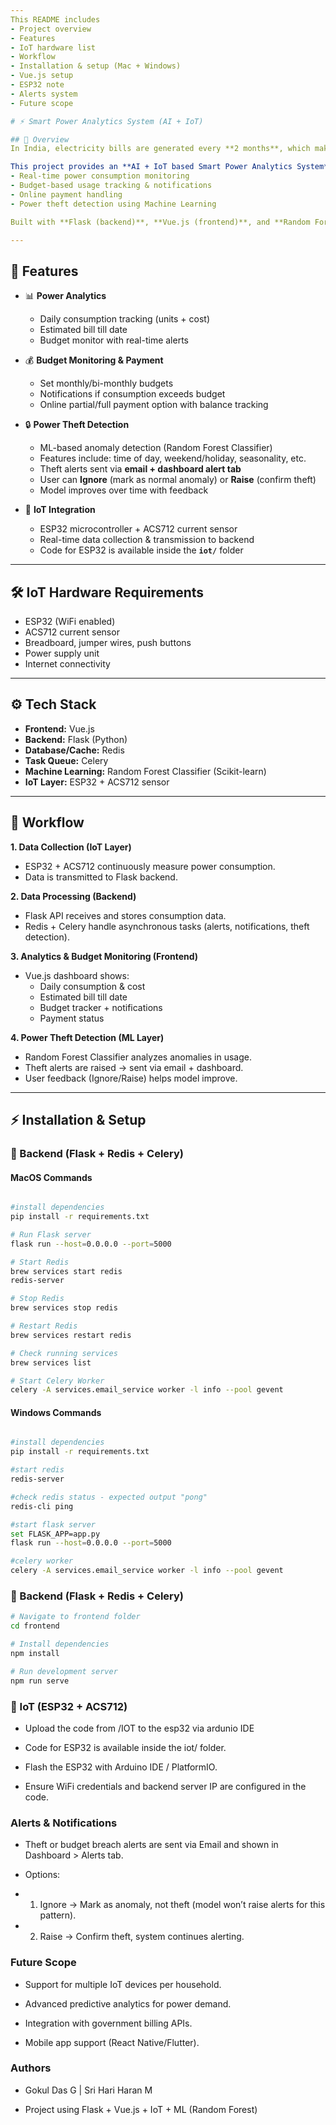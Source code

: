 ```yaml
---
This README includes
- Project overview  
- Features  
- IoT hardware list  
- Workflow  
- Installation & setup (Mac + Windows)  
- Vue.js setup  
- ESP32 note  
- Alerts system  
- Future scope  

# ⚡ Smart Power Analytics System (AI + IoT)

## 📌 Overview  
In India, electricity bills are generated every **2 months**, which makes it difficult for households to track power consumption and budget their expenses in real time.  

This project provides an **AI + IoT based Smart Power Analytics System** that enables:  
- Real-time power consumption monitoring  
- Budget-based usage tracking & notifications  
- Online payment handling  
- Power theft detection using Machine Learning  

Built with **Flask (backend)**, **Vue.js (frontend)**, and **Random Forest Classifier (ML model)**.  

---
```


## 🚀 Features  
- 📊 **Power Analytics**  
  - Daily consumption tracking (units + cost)  
  - Estimated bill till date  
  - Budget monitor with real-time alerts  

- 💰 **Budget Monitoring & Payment**  
  - Set monthly/bi-monthly budgets  
  - Notifications if consumption exceeds budget  
  - Online partial/full payment option with balance tracking  

- 🔒 **Power Theft Detection**  
  - ML-based anomaly detection (Random Forest Classifier)  
  - Features include: time of day, weekend/holiday, seasonality, etc.  
  - Theft alerts sent via **email + dashboard alert tab**  
  - User can **Ignore** (mark as normal anomaly) or **Raise** (confirm theft)  
  - Model improves over time with feedback  

- 📡 **IoT Integration**  
  - ESP32 microcontroller + ACS712 current sensor  
  - Real-time data collection & transmission to backend  
  - Code for ESP32 is available inside the **`iot/`** folder  

---

## 🛠️ IoT Hardware Requirements  
- ESP32 (WiFi enabled)  
- ACS712 current sensor  
- Breadboard, jumper wires, push buttons  
- Power supply unit  
- Internet connectivity  

---

## ⚙️ Tech Stack  
- **Frontend:** Vue.js  
- **Backend:** Flask (Python)  
- **Database/Cache:** Redis  
- **Task Queue:** Celery  
- **Machine Learning:** Random Forest Classifier (Scikit-learn)  
- **IoT Layer:** ESP32 + ACS712 sensor  

---

## 🔄 Workflow  

**1. Data Collection (IoT Layer)**  
- ESP32 + ACS712 continuously measure power consumption.  
- Data is transmitted to Flask backend.  

**2. Data Processing (Backend)**  
- Flask API receives and stores consumption data.  
- Redis + Celery handle asynchronous tasks (alerts, notifications, theft detection).  

**3. Analytics & Budget Monitoring (Frontend)**  
- Vue.js dashboard shows:  
  - Daily consumption & cost  
  - Estimated bill till date  
  - Budget tracker + notifications  
  - Payment status  

**4. Power Theft Detection (ML Layer)**  
- Random Forest Classifier analyzes anomalies in usage.  
- Theft alerts are raised → sent via email + dashboard.  
- User feedback (Ignore/Raise) helps model improve.  

---

## ⚡ Installation & Setup  

### 🔹 Backend (Flask + Redis + Celery)  

#### MacOS Commands
```bash

#install dependencies
pip install -r requirements.txt

# Run Flask server
flask run --host=0.0.0.0 --port=5000

# Start Redis
brew services start redis
redis-server

# Stop Redis
brew services stop redis

# Restart Redis
brew services restart redis

# Check running services
brew services list

# Start Celery Worker
celery -A services.email_service worker -l info --pool gevent
```

#### Windows Commands
```bash

#install dependencies
pip install -r requirements.txt

#start redis
redis-server

#check redis status - expected output "pong"
redis-cli ping

#start flask server
set FLASK_APP=app.py
flask run --host=0.0.0.0 --port=5000

#celery worker
celery -A services.email_service worker -l info --pool gevent

```

### 🔹 Backend (Flask + Redis + Celery)  
```bash
# Navigate to frontend folder
cd frontend

# Install dependencies
npm install

# Run development server
npm run serve
```
### 🔹 IoT (ESP32 + ACS712)

- Upload the code from /IOT to the esp32 via ardunio IDE

- Code for ESP32 is available inside the iot/ folder.

- Flash the ESP32 with Arduino IDE / PlatformIO.

- Ensure WiFi credentials and backend server IP are configured in the code.

### Alerts & Notifications

- Theft or budget breach alerts are sent via Email and shown in Dashboard > Alerts tab.

- Options:

- 1. Ignore → Mark as anomaly, not theft (model won’t raise alerts for this pattern).

- 2. Raise → Confirm theft, system continues alerting.

### Future Scope

- Support for multiple IoT devices per household.

- Advanced predictive analytics for power demand.

- Integration with government billing APIs.

- Mobile app support (React Native/Flutter).

### Authors

- Gokul Das G | Sri Hari Haran M

- Project using Flask + Vue.js + IoT + ML (Random Forest)
